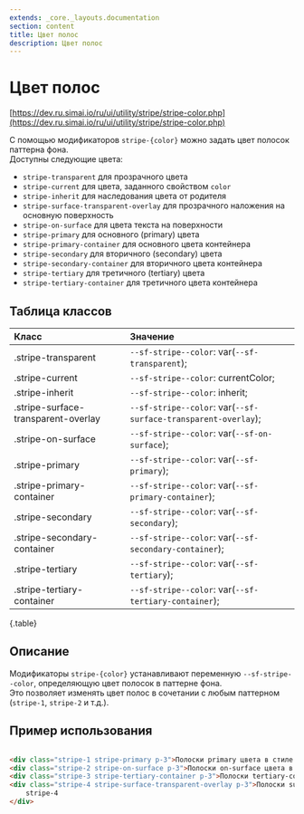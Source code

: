 ```yaml
---
extends: _core._layouts.documentation
section: content
title: Цвет полос
description: Цвет полос
---
```


# Цвет полос

[https://dev.ru.simai.io/ru/ui/utility/stripe/stripe-color.php](https://dev.ru.simai.io/ru/ui/utility/stripe/stripe-color.php)

С помощью модификаторов `stripe-{color}` можно задать цвет полосок паттерна фона.  
Доступны следующие цвета:

- `stripe-transparent` для прозрачного цвета
- `stripe-current` для цвета, заданного свойством `color`
- `stripe-inherit` для наследования цвета от родителя
- `stripe-surface-transparent-overlay` для прозрачного наложения на основную поверхность
- `stripe-on-surface` для цвета текста на поверхности
- `stripe-primary` для основного (primary) цвета
- `stripe-primary-container` для основного цвета контейнера
- `stripe-secondary` для вторичного (secondary) цвета
- `stripe-secondary-container` для вторичного цвета контейнера
- `stripe-tertiary` для третичного (tertiary) цвета
- `stripe-tertiary-container` для третичного цвета контейнера

## Таблица классов

| Класс                               | Значение                                   |
|:------------------------------------|:---------------------------------------------------------------|
| .stripe-transparent                 | `--sf-stripe--color`: var(`--sf-transparent`);                 |
| .stripe-current                     | `--sf-stripe--color`: currentColor;                            |
| .stripe-inherit                     | `--sf-stripe--color`: inherit;                                 |
| .stripe-surface-transparent-overlay | `--sf-stripe--color`: var(`--sf-surface-transparent-overlay`); |
| .stripe-on-surface                  | `--sf-stripe--color`: var(`--sf-on-surface`);                  |
| .stripe-primary                     | `--sf-stripe--color`: var(`--sf-primary`);                     |
| .stripe-primary-container           | `--sf-stripe--color`: var(`--sf-primary-container`);           |
| .stripe-secondary                   | `--sf-stripe--color`: var(`--sf-secondary`);                   |
| .stripe-secondary-container         | `--sf-stripe--color`: var(`--sf-secondary-container`);         |
| .stripe-tertiary                    | `--sf-stripe--color`: var(`--sf-tertiary`);                    |
| .stripe-tertiary-container          | `--sf-stripe--color`: var(`--sf-tertiary-container`);          |

{.table}

## Описание

Модификаторы `stripe-{color}` устанавливают переменную `--sf-stripe--color`, определяющую цвет полосок в паттерне
фона.  
Это позволяет изменять цвет полос в сочетании с любым паттерном (`stripe-1`, `stripe-2` и т.д.).

## Пример использования

```html

<div class="stripe-1 stripe-primary p-3">Полоски primary цвета в стиле stripe-1</div>
<div class="stripe-2 stripe-on-surface p-3">Полоски on-surface цвета в стиле stripe-2</div>
<div class="stripe-3 stripe-tertiary-container p-3">Полоски tertiary-container цвета в стиле stripe-3</div>
<div class="stripe-4 stripe-surface-transparent-overlay p-3">Полоски surface-transparent-overlay цвета в стиле
    stripe-4
</div>
```
